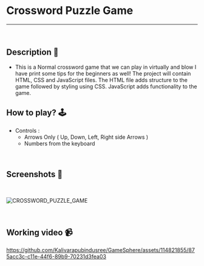 # **Crossword Puzzle Game** 

---

<br>

## **Description 📃**
- This is a Normal crossword game that we can play in virtually and blow I have print some tips for the beginners as well! 
The project will contain HTML, CSS and JavaScript files. The HTML file adds structure to the game followed by styling using CSS. JavaScript adds functionality to the game.

## **How to play? 🕹️**
- Controls :
    - Arrows Only ( Up, Down, Left, Right side Arrows )
    - Numbers from the keyboard


<br>

## **Screenshots 📸**

<br>

![CROSSWORD_PUZZLE_GAME](https://github.com/Kalivarapubindusree/GameSphere/assets/114821855/f86f7c4d-19f5-4cbe-af40-54defbd9e090)



<br>


## **Working video 📹**



https://github.com/Kalivarapubindusree/GameSphere/assets/114821855/875acc3c-c11e-44f6-89b9-70231d3fea03

